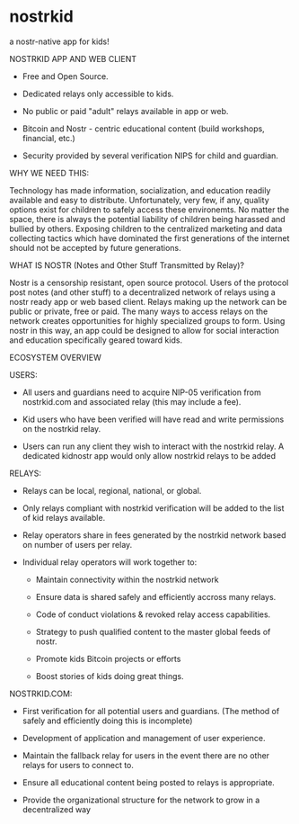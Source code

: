 # nostrkid

a nostr-native app for kids!

NOSTRKID APP AND WEB CLIENT
  
  - Free and Open Source.

  - Dedicated relays only accessible to kids. 

  - No public or paid "adult" relays available in app or web. 

  - Bitcoin and Nostr - centric educational content (build workshops, financial, etc.)

  - Security provided by several verification NIPS for child and  guardian.


WHY WE NEED THIS:

Technology has made information, socialization, and education readily available and easy to distribute.  Unfortunately, very few, if any, quality options exist for children to safely access these environemts.
No matter the space, there is always the potential liability of children being harassed and bullied by others. Exposing children to the centralized marketing and data collecting tactics which have dominated the first generations of the internet should not be accepted by future generations.  

WHAT IS NOSTR (Notes and Other Stuff Transmitted by Relay)?

Nostr is a censorship resistant,  open source protocol. 
Users of the protocol post notes (and other stuff) to a decentralized network of relays using a nostr ready app or web based client.  Relays making up the network can be public or private, free or paid.  The many ways to access relays on the network creates opportunities for highly specialized groups to form.  Using nostr in this way, an app could be  designed to allow for social interaction and education specifically geared toward kids.


ECOSYSTEM OVERVIEW

USERS:

  - All users and guardians need to acquire NIP-05 verification from nostrkid.com and associated relay (this may include a fee).

  - Kid users who have been verified will have read and write permissions on the nostrkid relay.

  - Users can run any client they wish to interact with the nostrkid relay.  A dedicated kidnostr app would only allow nostrkid relays to be added 


RELAYS:

  - Relays can be local, regional, national, or global.  
  
  - Only relays compliant with nostrkid verification will be added to the list of kid relays available.

  - Relay operators share in fees generated by the nostrkid network based on number of users per relay. 

  - Individual relay operators will work together to:

      - Maintain connectivity within the nostrkid network

      - Ensure data is shared safely and efficiently accross many relays.

      - Code of conduct violations & revoked relay access capabilities.

      - Strategy to push qualified content to the master global feeds of nostr.

      - Promote kids Bitcoin projects or efforts

      - Boost stories of kids doing great things.

NOSTRKID.COM:

  - First verification for all potential users and guardians.  (The method of safely and efficiently doing this is incomplete)

  - Development of application and management of user experience.

  - Maintain the fallback relay for users in the event there are no other relays for users to connect to.

  - Ensure all educational content being posted to relays is appropriate.

  - Provide the organizational structure for the network to grow in a decentralized way


